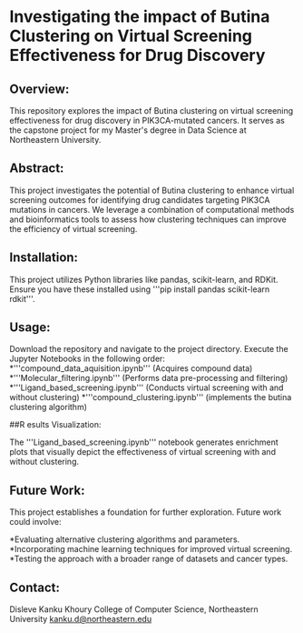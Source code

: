 # Investigating the impact of Butina Clustering on Virtual Screening Effectiveness for Drug Discovery


## Overview:

This repository explores the impact of Butina clustering on virtual screening effectiveness for drug discovery in PIK3CA-mutated cancers. It serves as the capstone project for my Master's degree in Data Science at Northeastern University.

## Abstract:

This project investigates the potential of Butina clustering to enhance virtual screening outcomes for identifying drug candidates targeting PIK3CA mutations in cancers. We leverage a combination of computational methods and bioinformatics tools to assess how clustering techniques can improve the efficiency of virtual screening.

## Installation:

This project utilizes Python libraries like pandas, scikit-learn, and RDKit. Ensure you have these installed using '''pip install pandas scikit-learn rdkit'''.

## Usage:

Download the repository and navigate to the project directory.
Execute the Jupyter Notebooks in the following order:
*'''compound_data_aquisition.ipynb''' (Acquires compound data)
*'''Molecular_filtering.ipynb''' (Performs data pre-processing and filtering)
*'''Ligand_based_screening.ipynb''' (Conducts virtual screening with and without clustering)
*'''compound_clustering.ipynb''' (implements the butina clustering algorithm)

##R esults Visualization:

The '''Ligand_based_screening.ipynb''' notebook generates enrichment plots that visually depict the effectiveness of virtual screening with and without clustering.

## Future Work:

This project establishes a foundation for further exploration. Future work could involve:

*Evaluating alternative clustering algorithms and parameters.
*Incorporating machine learning techniques for improved virtual screening.
*Testing the approach with a broader range of datasets and cancer types.


## Contact:

Disleve Kanku
Khoury College of Computer Science, Northeastern University
kanku.d@northeastern.edu